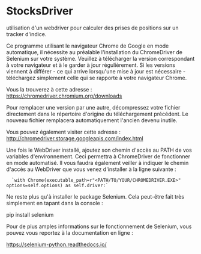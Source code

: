 # StocksDriver
utilisation d'un webdriver pour calculer des prises de positions sur un tracker d'indice.

Ce programme utilisant le navigateur Chrome de Google en mode automatique, il nécessite au préalable l'installation du ChromeDriver de Selenium sur votre système. Veuillez à télécharger la version correspondant à votre navigateur et à le garder à jour régulièrement.
Si les versions viennent à différer - ce qui arrive lorsqu'une mise à jour est nécessaire - téléchargez simplement celle qui se rapporte à votre navigateur Chrome.

Vous la trouverez à cette adresse :
  https://chromedriver.chromium.org/downloads
  
Pour remplacer une version par une autre, décompressez votre fichier directement dans le répertoire d'origine du téléchargement précédent. Le nouveau fichier remplacera automatiquement l'ancien devenu inutile.

Vous pouvez également visiter cette adresse :
  http://chromedriver.storage.googleapis.com/index.html
  
  
Une fois le WebDriver installé, ajoutez son chemin d'accès au PATH de vos variables d'environnement. Ceci permettra à ChromeDriver de fonctionner en mode automatisé.
Il vous faudra également veiller à indiquer le chemin d'accès au WebDriver que vous venez d'installer à la ligne suivante :

      `with Chrome(executable_path=r"<PATH/TO/YOUR/CHROMEDRIVER.EXE>" options=self.options) as self.driver:`
      
Ne reste plus qu'à installer le package Selenium. Cela peut-être fait très simplement en tapant dans la console :

  pip install selenium

Pour de plus amples informations sur le fonctionnement de Selenium, vous pouvez vous reportez à la documentation en ligne :

  https://selenium-python.readthedocs.io/
  
